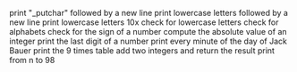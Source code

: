 print "_putchar" followed by a new line
print lowercase letters followed by a new line
print lowercase letters 10x
check for lowercase letters
check for alphabets
check for the sign of a number
compute the absolute value of an integer
print the last digit of a number
print every minute of the day of Jack Bauer
print the 9 times table
add two integers and return the result
print from n to 98
